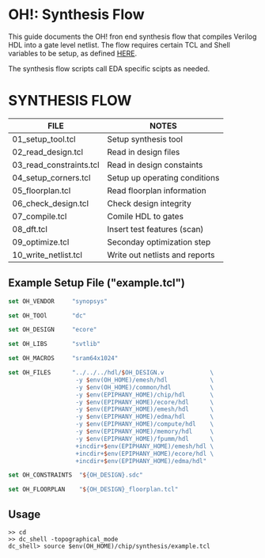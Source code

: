 OH!: Synthesis Flow
=====================================

This guide documents the OH! fron end synthesis flow that compiles Verilog HDL into a gate level netlist. The flow requires certain TCL and Shell variables to be setup, as defined [HERE](../README.md).

The synthesis flow scripts call EDA specific scipts as needed. 

# SYNTHESIS FLOW

| FILE                   | NOTES                                       |
|------------------------|---------------------------------------------| 
| 01_setup_tool.tcl      | Setup synthesis tool                        | 
| 02_read_design.tcl     | Read in design files                        | 
| 03_read_constraints.tcl| Read in design constaints                   | 
| 04_setup_corners.tcl   | Setup up operating conditions               | 
| 05_floorplan.tcl       | Read floorplan information                  | 
| 06_check_design.tcl    | Check design integrity                      | 
| 07_compile.tcl         | Comile HDL to gates                         | 
| 08_dft.tcl             | Insert test features (scan)                 | 
| 09_optimize.tcl        | Seconday optimization step                  | 
| 10_write_netlist.tcl   | Write out netlists and reports              | 
                
## Example Setup File ("example.tcl")

```tcl
set OH_VENDOR     "synopsys"

set OH_TOOl       "dc"

set OH_DESIGN     "ecore"

set OH_LIBS       "svtlib"

set OH_MACROS     "sram64x1024"

set OH_FILES      "../../../hdl/$OH_DESIGN.v             \
                   -y $env(OH_HOME)/emesh/hdl            \
                   -y $env(OH_HOME)/common/hdl           \
                   -y $env(EPIPHANY_HOME)/chip/hdl       \
                   -y $env(EPIPHANY_HOME)/ecore/hdl      \
                   -y $env(EPIPHANY_HOME)/emesh/hdl      \
                   -y $env(EPIPHANY_HOME)/edma/hdl       \
                   -y $env(EPIPHANY_HOME)/compute/hdl    \
                   -y $env(EPIPHANY_HOME)/memory/hdl     \
                   -y $env(EPIPHANY_HOME)/fpumm/hdl      \
                   +incdir+$env(EPIPHANY_HOME)/emesh/hdl \
                   +incdir+$env(EPIPHANY_HOME)/ecore/hdl \
                   +incdir+$env(EPIPHANY_HOME)/edma/hdl"

set OH_CONSTRAINTS  "${OH_DESIGN}.sdc"

set OH_FLOORPLAN    "${OH_DESIGN}_floorplan.tcl"

```

## Usage

```
>> cd 
>> dc_shell -topographical_mode
dc_shell> source $env(OH_HOME)/chip/synthesis/example.tcl
```
